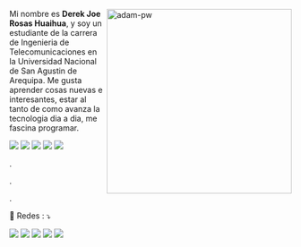 <p><img align="right" src="https://github.com/Adam-pw/Adam-pw/blob/main/animation_500_kxa883sd.gif" width="330" heigth="330" alt="adam-pw" /></p>

<p align="left"> 
  Mi nombre es <b>Derek Joe Rosas Huaihua</b>, y soy un estudiante de la carrera de Ingenieria de Telecomunicaciones en la Universidad Nacional de San Agustin de Arequipa. Me gusta aprender cosas nuevas e interesantes, estar al tanto de como avanza la tecnologia dia a dia, me fascina programar.
</p>

<p align="left">
<img src="https://img.shields.io/badge/-C%23-brown?style=flat-square&logo=c-sharp&logoColor=green">
<img src="https://img.shields.io/badge/C++-blue.svg?style=flat&logo=c%2B%2B">
<img src="https://img.shields.io/badge/Python-brown?style=flat-square&logo=python&logoColor=blue">
<img src="http://img.shields.io/badge/-blue?style=flat-square&logo=c&logoColor=white">
<img src="https://img.shields.io/badge/Java-brown?style=flat-square&logo=Java&logoColor=blue">
</p>

<p>.</p>
<p>.</p>
<p>.</p>

<p align="left">
  💌 Redes : ⤵️
</p>

<p align="left">
  <a href="https://mail.google.com/mail/u/0/#inbox?compose=GTvVlcRwRrqHbGcRJxGDhsgJHQhGjfPMMQqfPWtWhCslkwRCgphTSxTSVmwnzdcTPJNSrWqchbhZB" alt="Gmail">
  <img src="https://img.shields.io/badge/-Gmail-FF0000?style=flat-square&labelColor=FF0000&logo=gmail&logoColor=white&link=LINK-DO-SEU-EMAIL" /></a>

  <a href="https://www.linkedin.com/in/d-joe-joe-9532b8205/" alt="Linkedin">
  <img src="https://img.shields.io/badge/-Linkedin-0e76a8?style=flat-square&logo=Linkedin&logoColor=white&link=LINK-DO-SEU-LINKEDIN" /></a>

  <a href="https://web.whatsapp.com/send?phone=51_925092895" alt="WhatsApp">
  <img src="https://img.shields.io/badge/-WhatsApp-25d366?style=flat-square&labelColor=25d366&logo=whatsapp&logoColor=white&link=API-DO-SEU-WHATSAPP"/></a>

  <a href="https://www.facebook.com/DeronchasAnd" alt="Facebook">
  <img src="https://img.shields.io/badge/-Facebook-3b5998?style=flat-square&labelColor=3b5998&logo=facebook&logoColor=white&link=LINK-DO-SEU-FACEBOOK"/></a>

  <a href="https://www.instagram.com/der_rh17/" alt="Instagram">
  <img src="https://img.shields.io/badge/-Instagram-DF0174?style=flat-square&labelColor=DF0174&logo=instagram&logoColor=white&link=LINK-DO-SEU-INSTAGRAM"/></a>
</p>  


